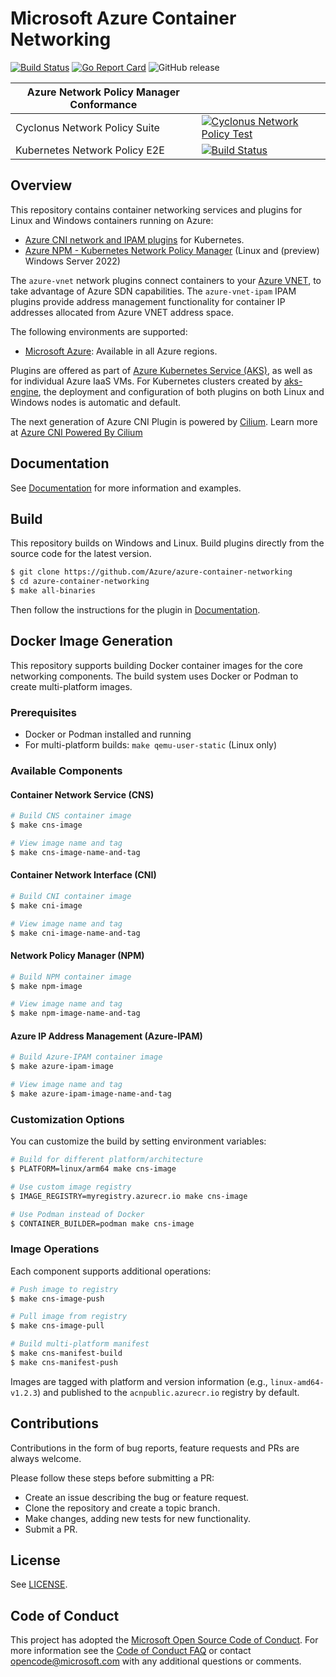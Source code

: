 # Microsoft Azure Container Networking

[![Build Status](https://msazure.visualstudio.com/One/_apis/build/status/Custom/Networking/ContainerNetworking/Azure.azure-container-networking?branchName=master)](https://msazure.visualstudio.com/One/_build/latest?definitionId=95007&branchName=master) [![Go Report Card](https://goreportcard.com/badge/github.com/Azure/azure-container-networking)](https://goreportcard.com/report/github.com/Azure/azure-container-networking)  ![GitHub release](https://img.shields.io/github/release/Azure/azure-container-networking.svg)

| Azure Network Policy Manager Conformance      |  |
| ----------- | ----------- |
| Cyclonus Network Policy Suite      | [![Cyclonus Network Policy Test](https://github.com/Azure/azure-container-networking/actions/workflows/cyclonus-netpol-test.yaml/badge.svg?branch=master)](https://github.com/Azure/azure-container-networking/actions/workflows/cyclonus-netpol-test.yaml)       |
| Kubernetes Network Policy E2E  | [![Build Status](https://dev.azure.com/msazure/One/_apis/build/status/Custom/Networking/ContainerNetworking/NPM%20Conformance%20Tests?branchName=master)](https://dev.azure.com/msazure/One/_build/latest?definitionId=195725&branchName=master)  |



## Overview
This repository contains container networking services and plugins for Linux and Windows containers running on Azure:

* [Azure CNI network and IPAM plugins](docs/cni.md) for Kubernetes.
* [Azure NPM - Kubernetes Network Policy Manager](docs/npm.md) (Linux and (preview) Windows Server 2022)

The `azure-vnet` network plugins connect containers to your [Azure VNET](https://docs.microsoft.com/en-us/azure/virtual-network/virtual-networks-overview), to take advantage of Azure SDN capabilities. The `azure-vnet-ipam` IPAM plugins provide address management functionality for container IP addresses allocated from Azure VNET address space.

The following environments are supported:
* [Microsoft Azure](https://azure.microsoft.com): Available in all Azure regions.

Plugins are offered as part of [Azure Kubernetes Service (AKS)](https://docs.microsoft.com/en-us/azure/aks/), as well as for individual Azure IaaS VMs. For Kubernetes clusters created by [aks-engine](https://github.com/Azure/aks-engine), the deployment and configuration of both plugins on both Linux and Windows nodes is automatic and default.

The next generation of Azure CNI Plugin is powered by [Cilium](https://cilium.io/). Learn more at [Azure CNI Powered By Cilium](docs/cilium.md)

## Documentation
See [Documentation](docs/) for more information and examples.

## Build
This repository builds on Windows and Linux. Build plugins directly from the source code for the latest version.

```bash
$ git clone https://github.com/Azure/azure-container-networking
$ cd azure-container-networking
$ make all-binaries
```

Then follow the instructions for the plugin in [Documentation](docs/).

## Docker Image Generation
This repository supports building Docker container images for the core networking components. The build system uses Docker or Podman to create multi-platform images.

### Prerequisites
- Docker or Podman installed and running
- For multi-platform builds: `make qemu-user-static` (Linux only)

### Available Components

#### Container Network Service (CNS)
```bash
# Build CNS container image
$ make cns-image

# View image name and tag
$ make cns-image-name-and-tag
```

#### Container Network Interface (CNI)
```bash
# Build CNI container image
$ make cni-image

# View image name and tag
$ make cni-image-name-and-tag
```

#### Network Policy Manager (NPM)
```bash
# Build NPM container image
$ make npm-image

# View image name and tag
$ make npm-image-name-and-tag
```

#### Azure IP Address Management (Azure-IPAM)
```bash
# Build Azure-IPAM container image
$ make azure-ipam-image

# View image name and tag
$ make azure-ipam-image-name-and-tag
```

### Customization Options
You can customize the build by setting environment variables:

```bash
# Build for different platform/architecture
$ PLATFORM=linux/arm64 make cns-image

# Use custom image registry
$ IMAGE_REGISTRY=myregistry.azurecr.io make cns-image

# Use Podman instead of Docker
$ CONTAINER_BUILDER=podman make cns-image
```

### Image Operations
Each component supports additional operations:

```bash
# Push image to registry
$ make cns-image-push

# Pull image from registry
$ make cns-image-pull

# Build multi-platform manifest
$ make cns-manifest-build
$ make cns-manifest-push
```

Images are tagged with platform and version information (e.g., `linux-amd64-v1.2.3`) and published to the `acnpublic.azurecr.io` registry by default.

## Contributions
Contributions in the form of bug reports, feature requests and PRs are always welcome.

Please follow these steps before submitting a PR:
* Create an issue describing the bug or feature request.
* Clone the repository and create a topic branch.
* Make changes, adding new tests for new functionality.
* Submit a PR.

## License
See [LICENSE](LICENSE).

## Code of Conduct
This project has adopted the [Microsoft Open Source Code of Conduct](https://opensource.microsoft.com/codeofconduct/). For more information see the [Code of Conduct FAQ](https://opensource.microsoft.com/codeofconduct/faq/) or contact [opencode@microsoft.com](mailto:opencode@microsoft.com) with any additional questions or comments.
